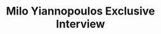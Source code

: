 ---
title: Milo Yiannopoulos Exclusive Interview
layout: video
cat: videos
cat2: interview
ytid: uVlii9vYaJ0
---